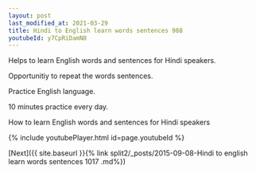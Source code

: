 ```yaml
---
layout: post
last_modified_at: 2021-03-29
title: Hindi to English learn words sentences 988 
youtubeId: y7CpRiDamN8
---
```

 
 
Helps to learn English words and sentences for Hindi speakers.

Opportunitiy to repeat the words sentences. 

Practice English language. 
 
10 minutes practice every day. 
 
How to learn English words and sentences for Hindi speakers 
 
{% include youtubePlayer.html id=page.youtubeId %}
 
 
[Next]({{ site.baseurl }}{% link  split2/_posts/2015-09-08-Hindi to english learn words sentences 1017 .md%})
 
